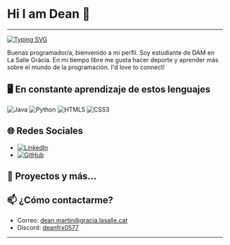 # Hi I am Dean 👋
- - - - - - - - - 
[![Typing SVG](https://readme-typing-svg.herokuapp.com?color=%2336BCF7&lines=GRACIAS+POR+ENTRAR+EN+MÍ+READ.ME;DESCUBRE+MÁS+SOBRE+MÍ)](https://git.io/typing-svg)

Buenas programador/a, bienvenido a mi perfil. Soy estudiante de DAM en La Salle Grácia. En mi tiempo libre me gusta hacer deporte y aprender más sobre el mundo de la programación. I'd love to connect!

## 🖥️ En constante aprendizaje de estos lenguajes 

![Java](https://img.shields.io/badge/Java-%23F80000.svg?style=flat&logo=java&logoColor=white)
![Python](https://img.shields.io/badge/Python-3776AB?style=flat&logo=python&logoColor=white)
![HTML5](https://img.shields.io/badge/HTML5-E34F26?style=flat&logo=html5&logoColor=white)
![CSS3](https://img.shields.io/badge/CSS3-1572B6?style=flat&logo=css3&logoColor=white)

## 🌐 Redes Sociales

- [![LinkedIn](https://img.shields.io/badge/LinkedIn-0077B5?style=flat&logo=linkedin&logoColor=white)](https://www.linkedin.com/in/www.linkedin.com/in/dean-martin-garcia-70920a339)
- [![GitHub](https://img.shields.io/badge/GitHub-181717?style=flat&logo=github&logoColor=white)](https://github.com/tu-usuario/DeanMartin123)

## 🎯 Proyectos y más...


## 📫 ¿Cómo contactarme?

- Correo: [dean.martin@gracia.lasalle.cat](mailto:tuemail@example.com)
- Discord: [deanfrx0577](https://discord.com/users/tu_id)

--------------
